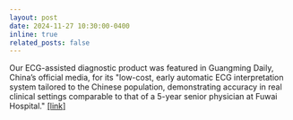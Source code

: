 ```yaml
---
layout: post
date: 2024-11-27 10:30:00-0400
inline: true
related_posts: false
---
```


Our ECG-assisted diagnostic product was featured in Guangming Daily, China’s official media, for its "low-cost, early automatic ECG interpretation system tailored to the Chinese population, demonstrating accuracy in real clinical settings comparable to that of a 5-year senior physician at Fuwai Hospital."
[[link]](https://app2.gmdaily.cn/as/opened/n/b6e1cf86c5d3455fa0d8460a768b7680)
